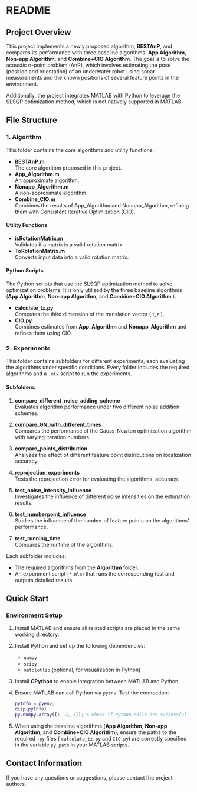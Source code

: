 # README  

## Project Overview  
This project implements a newly proposed algorithm, **BESTAnP**, and compares its performance with three baseline algorithms: **App Algorithm**, **Non-app Algorithm**, and **Combine+CIO Algorithm**. The goal is to solve the acoustic n-point problem (AnP), which involves estimating the pose (position and orientation) of an underwater robot using sonar measurements and the known positions of several feature points in the environment.  

Additionally, the project integrates MATLAB with Python to leverage the SLSQP optimization method, which is not natively supported in MATLAB.  

## File Structure  

### 1. **Algorithm**  
This folder contains the core algorithms and utility functions:  
- **BESTAnP.m**  
  The core algorithm proposed in this project.  
- **App_Algorithm.m**  
  An approximate algorithm.  
- **Nonapp_Algorithm.m**  
  A non-approximate algorithm.  
- **Combine_CIO.m**  
  Combines the results of App_Algorithm and Nonapp_Algorithm, refining them with Consistent Iterative Optimization (CIO).  

#### Utility Functions  
- **isRotationMatrix.m**  
  Validates if a matrix is a valid rotation matrix.  
- **ToRotationMatrix.m**  
  Converts input data into a valid rotation matrix.  

#### Python Scripts  
The Python scripts that use the SLSQP optimization method to solve optimization problems. It is only utilized by the three baseline algorithms (**App Algorithm**, **Non-app Algorithm**, and **Combine+CIO Algorithm** ). 

- **calculate_tz.py**  
  Computes the third dimension of the translation vector \( t_z \).  
- **CIO.py**  
  Combines estimates from **App_Algorithm** and **Nonapp_Algorithm** and refines them using CIO.  

### 2. **Experiments**  
This folder contains subfolders for different experiments, each evaluating the algorithms under specific conditions. Every folder includes the required algorithms and a `.mlx` script to run the experiments.  

#### Subfolders:  
1. **compare_different_noise_adding_scheme**  
   Evaluates algorithm performance under two different noise addition schemes.  

2. **compare_GN_with_different_times**  
   Compares the performance of the Gauss-Newton optimization algorithm with varying iteration numbers.  

3. **compare_points_distribution**  
   Analyzes the effect of different feature point distributions on localization accuracy.  

4. **reprojection_experiments**  
   Tests the reprojection error for evaluating the algorithms' accuracy.  

5. **test_noise_intensity_influence**  
   Investigates the influence of different noise intensities on the estimation results.  

6. **test_numberpoint_influence**  
   Studies the influence of the number of feature points on the algorithms' performance.  

7. **test_running_time**  
   Compares the runtime of the algorithms.  

Each subfolder includes:  
- The required algorithms from the **Algorithm** folder.  
- An experiment script (`*.mlx`) that runs the corresponding test and outputs detailed results.  

## Quick Start  

### Environment Setup  

1. Install MATLAB and ensure all related scripts are placed in the same working directory.  

2. Install Python and set up the following dependencies:  

   - `numpy`  
   - `scipy`  
   - `matplotlib` (optional, for visualization in Python)  

3. Install **CPython** to enable integration between MATLAB and Python.  

4. Ensure MATLAB can call Python via `pyenv`. Test the connection:  

   ```matlab
   pyInfo = pyenv;
   disp(pyInfo)
   py.numpy.array([1, 2, 3]); % Check if Python calls are successful
   ```

5. When using the baseline algorithms (**App Algorithm**, **Non-app Algorithm**, and **Combine+CIO Algorithm**), ensure the paths to the required `.py` files ( `calculate_tz.py` and `CIO.py`) are correctly specified in the variable `py_path` in your MATLAB scripts.

## Contact Information

If you have any questions or suggestions, please contact the project authors.

